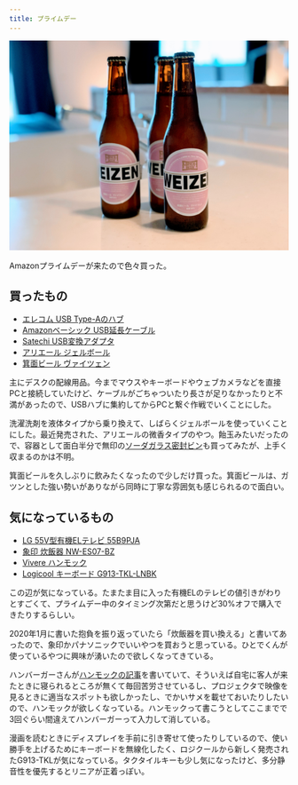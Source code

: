 ```yaml
---
title: プライムデー
---
```


![](/images/2020-10-13-prime-day-beer.jpg)

Amazonプライムデーが来たので色々買った。

## 買ったもの

- [エレコム USB Type-Aのハブ](https://www.amazon.co.jp/dp/B00FZTNX8W/?tag=r7kamura07-22)
- [Amazonベーシック USB延長ケーブル](https://www.amazon.co.jp/dp/B00NH134L6/?tag=r7kamura07-22)
- [Satechi USB変換アダプタ](https://www.amazon.co.jp/dp/B07KCL8WZK/?tag=r7kamura07-22)
- [アリエール ジェルボール](https://www.amazon.co.jp/dp/B08CH9F47P/?tag=r7kamura07-22)
- [箕面ビール ヴァイツェン](https://www.amazon.co.jp/dp/B004TJRPA6/?tag=r7kamura07-22)

主にデスクの配線用品。今までマウスやキーボードやウェブカメラなどを直接PCと接続していたけど、ケーブルがごちゃついたり長さが足りなかったりと不満があったので、USBハブに集約してからPCと繋ぐ作戦でいくことにした。

洗濯洗剤を液体タイプから乗り換えて、しばらくジェルボールを使っていくことにした。最近発売された、アリエールの微香タイプのやつ。飴玉みたいだったので、容器として面白半分で無印の[ソーダガラス密封ビン](https://www.muji.com/jp/ja/store/cmdty/detail/4547315759514)も買ってみたが、上手く収まるのかは不明。

箕面ビールを久しぶりに飲みたくなったので少しだけ買った。箕面ビールは、ガツンとした強い勢いがありながら同時に丁寧な雰囲気も感じられるので面白い。

## 気になっているもの

- [LG 55V型有機ELテレビ 55B9PJA](https://www.amazon.co.jp/dp/B07Q9C5KR9/?tag=r7kamura07-22)
- [象印 炊飯器 NW-ES07-BZ](https://www.amazon.co.jp/dp/B07TWC6C2D/?tag=r7kamura07-22)
- [Vivere ハンモック](https://www.amazon.co.jp/dp/B01D7WU9IU/?tag=r7kamura07-22)
- [Logicool キーボード G913-TKL-LNBK](https://www.amazon.co.jp/dp/B088BN6JKQ/?tag=r7kamura07-22)

この辺が気になっている。たまたま目に入った有機ELのテレビの値引きがわりとすごくて、プライムデー中のタイミング次第だと思うけど30%オフで購入できたりするらしい。

2020年1月に書いた抱負を振り返っていたら「炊飯器を買い換える」と書いてあったので、象印かパナソニックでいいやつを買おうと思っている。ひとでくんが使っているやつに興味が湧いたので欲しくなってきている。

ハンバーガーさんが[ハンモックの記事](https://hundredburger.fanbox.cc/posts/1488778)を書いていて、そういえば自宅に客人が来たときに寝られるところが無くて毎回苦労させているし、プロジェクタで映像を見るときに適当なスポットも欲しかったし、でかいサメを載せておいたりしたいので、ハンモックが欲しくなっている。ハンモックって書こうとしてここまでで3回ぐらい間違えてハンバーガーって入力して消している。

漫画を読むときにディスプレイを手前に引き寄せて使ったりしているので、使い勝手を上げるためにキーボードを無線化したく、ロジクールから新しく発売されたG913-TKLが気になっている。タクタイルキーも少し気になったけど、多分静音性を優先するとリニアが正着っぽい。
